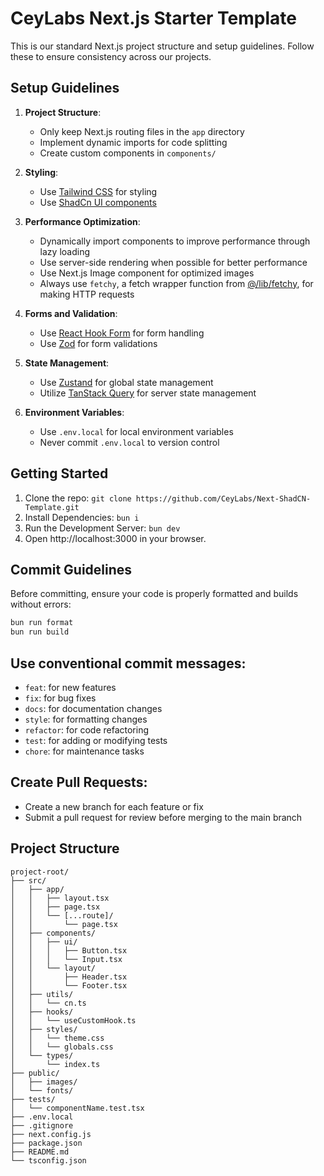 # CeyLabs Next.js Starter Template

This is our standard Next.js project structure and setup guidelines. Follow these to ensure consistency across our projects.

## Setup Guidelines

1. **Project Structure**:

    - Only keep Next.js routing files in the `app` directory
    - Implement dynamic imports for code splitting
    - Create custom components in `components/`

2. **Styling**:

    - Use [Tailwind CSS](https://tailwindcss.com/) for styling
    - Use [ShadCn UI components](https://ui.shadcn.com/)

3. **Performance Optimization**:
   - Dynamically import components to improve performance through lazy loading
   - Use server-side rendering when possible for better performance
   - Use Next.js Image component for optimized images
   - Always use `fetchy`, a fetch wrapper function from [@/lib/fetchy](https://github.com/CeyLabs/Next-ShadCN-Template/blob/rr/add-fetch-wrapper/src/lib/fetchy.ts), for making HTTP requests

4. **Forms and Validation**:

    - Use [React Hook Form](https://www.react-hook-form.com/) for form handling
    - Use [Zod](https://zod.dev/) for form validations

5. **State Management**:

    - Use [Zustand](https://github.com/pmndrs/zustand) for global state management
    - Utilize [TanStack Query](https://tanstack.com/query/latest) for server state management

6. **Environment Variables**:
    - Use `.env.local` for local environment variables
    - Never commit `.env.local` to version control

## Getting Started

1. Clone the repo: `git clone https://github.com/CeyLabs/Next-ShadCN-Template.git`
2. Install Dependencies: `bun i`
3. Run the Development Server: `bun dev`
4. Open http://localhost:3000 in your browser.

## Commit Guidelines

Before committing, ensure your code is properly formatted and builds without errors:

```bash
bun run format
bun run build
```

## Use conventional commit messages:

-   `feat`: for new features
-   `fix`: for bug fixes
-   `docs`: for documentation changes
-   `style`: for formatting changes
-   `refactor`: for code refactoring
-   `test`: for adding or modifying tests
-   `chore`: for maintenance tasks

## Create Pull Requests:

-   Create a new branch for each feature or fix
-   Submit a pull request for review before merging to the main branch

## Project Structure

```plaintext
project-root/
├── src/
│   ├── app/
│   │   ├── layout.tsx
│   │   ├── page.tsx
│   │   └── [...route]/
│   │       └── page.tsx
│   ├── components/
│   │   ├── ui/
│   │   │   ├── Button.tsx
│   │   │   └── Input.tsx
│   │   └── layout/
│   │       ├── Header.tsx
│   │       └── Footer.tsx
│   ├── utils/
│   │   └── cn.ts
│   ├── hooks/
│   │   └── useCustomHook.ts
│   ├── styles/
│   │   └── theme.css
│   │   └── globals.css
│   └── types/
│       └── index.ts
├── public/
│   ├── images/
│   └── fonts/
├── tests/
│   └── componentName.test.tsx
├── .env.local
├── .gitignore
├── next.config.js
├── package.json
├── README.md
└── tsconfig.json
```
